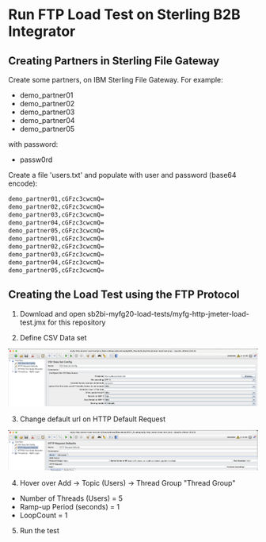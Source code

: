 # Run FTP Load Test on Sterling B2B Integrator


## Creating Partners in Sterling File Gateway

Create some partners, on IBM Sterling File Gateway. For example:

* demo_partner01
* demo_partner02
* demo_partner03
* demo_partner04
* demo_partner05

with password:

* passw0rd

Create a file 'users.txt' and populate with user and password (base64 encode):

```
demo_partner01,cGFzc3cwcmQ=
demo_partner02,cGFzc3cwcmQ=
demo_partner03,cGFzc3cwcmQ=
demo_partner04,cGFzc3cwcmQ=
demo_partner05,cGFzc3cwcmQ=
demo_partner01,cGFzc3cwcmQ=
demo_partner02,cGFzc3cwcmQ=
demo_partner03,cGFzc3cwcmQ=
demo_partner04,cGFzc3cwcmQ=
demo_partner05,cGFzc3cwcmQ=
```


## Creating the Load Test using the FTP Protocol

1) Download and open sb2bi-myfg20-load-tests/myfg-http-jmeter-load-test.jmx for this repository

2) Define CSV Data set

![CSV Data Set](docs/myfg-jmeter-csv-data-set.png)

3) Change default url on HTTP Default Request

![HTTP Default Request](docs/myfg-jmeter-http-requests-defaults.png)


4) Hover over Add -> Topic (Users) -> Thread Group "Thread Group"

* Number of Threads (Users) = 5
* Ramp-up Period (seconds) = 1
* LoopCount = 1

5) Run the test


